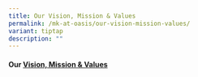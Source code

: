 ```yaml
---
title: Our Vision, Mission & Values
permalink: /mk-at-oasis/our-vision-mission-values/
variant: tiptap
description: ""
---
```

<h4>Our <a href="/files/Our_Vision_Mission_Values.pdf" rel="noopener noreferrer nofollow" target="_blank">Vision, Mission &amp; Values</a></h4><p></p>
